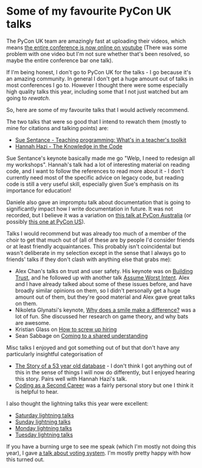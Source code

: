 # Some of my favourite PyCon UK talks

The PyCon UK team are amazingly fast at uploading their videos,
which means [the entire conference is now online on youtube](https://www.youtube.com/channel/UChA9XP_feY1-1oSy2L7acog) (There was some problem with one video but I'm not sure whether that's been resolved, so maybe the entire conference bar one talk).

If I'm being honest, I don't go to PyCon UK for the talks - I go because it's an amazing community. In general I don't get a huge amount out of talks in most conferences I go to.
However I thought there were some especially high quality talks this year,
including some that I not just watched but am going to *rewatch*.

So, here are some of my favourite talks that I would actively recommend.

The two talks that were so good that I intend to rewatch them (mostly to mine for citations and talking points) are:

* [Sue Sentance - Teaching programming: What's in a teacher's toolkit](https://youtu.be/2xI42pfz5Ec)
* [Hannah Hazi - The Knowledge in the Code](https://www.youtube.com/watch?v=yQo8C_ZHOM8&t=5s)

Sue Sentance's keynote basically made me go "Welp, I need to redesign all my workshops". Hannah's talk had a lot of interesting material on reading code, and I want to follow the references to read more about it - I don't currently need most of the specific advice on legacy code, but reading code is still a very useful skill, especially given Sue's emphasis on its importance for education!

Daniele also gave an impromptu talk about documentation that is going to significantly impact how I write documentation in future.
It was not recorded, but I believe it was a variation on [this talk at PyCon Australia](https://www.youtube.com/watch?v=t4vKPhjcMZg) (or possibly [this one at PyCon US](https://www.youtube.com/watch?v=azf6yzuJt54)).

Talks I would recommend but was already too much of a member of the choir to get that much out of (all of these are by people I'd consider friends or at least friendly acquaintances. This probably isn't coincidental but wasn't deliberate in my selection except in the sense that I always go to friends' talks if they don't clash with anything else that grabs me):

* Alex Chan's talks on trust and user safety. His keynote was on [Building Trust](https://www.youtube.com/watch?v=B3XxPnbehqQ), and he followed up with another talk [Assume Worst Intent](https://www.youtube.com/watch?v=B3XxPnbehqQ). Alex and I have already talked about some of these issues before, and have broadly similar opinions on them, so I didn't personally get a huge amount out of them, but they're good material and Alex gave great talks on them.
* Nikoleta Glynatsi's keynote, [Why does a smile make a difference?](https://www.youtube.com/watch?v=z8tL7iqGvnw) was a lot of fun. She discussed her research on game theory, and why bats are awesome.
* Kristian Glass on [How to screw up hiring](https://www.youtube.com/watch?v=AtJ4p27e1r8)
* Sean Sabbage on [Coming to a shared understanding](https://www.youtube.com/watch?v=U07aAQciHx0)

Misc talks I enjoyed and got something out of but that don't have any particularly insightful categorisation of

* [The Story of a 53 year old database](https://www.youtube.com/watch?v=R-6n-WGMOU8) - I don't think I got anything out of this in the sense of things I will now do differently, but I enjoyed hearing this story. Pairs well with Hannah Hazi's talk.
* [Coding as a Second Career](https://www.youtube.com/watch?v=NvRSDV4edY8) was a fairly personal story but one I think it is helpful to hear.

I also thought the lightning talks this year were excellent:

* [Saturday lightning talks](https://www.youtube.com/watch?v=hp-1plTKOqc)
* [Sunday lightning talks](https://www.youtube.com/watch?v=7w_qgGZM4ao)
* [Monday lightning talks](https://www.youtube.com/watch?v=9j2AhPmjtOQ)
* [Tuesday lightning talks](https://www.youtube.com/watch?v=F5jSUJVymXk)

If you have a burning urge to see me speak (which I'm mostly not doing this year), I gave [a talk about voting system](https://youtu.be/9j2AhPmjtOQ?t=133). I'm mostly pretty happy with how this turned out.
